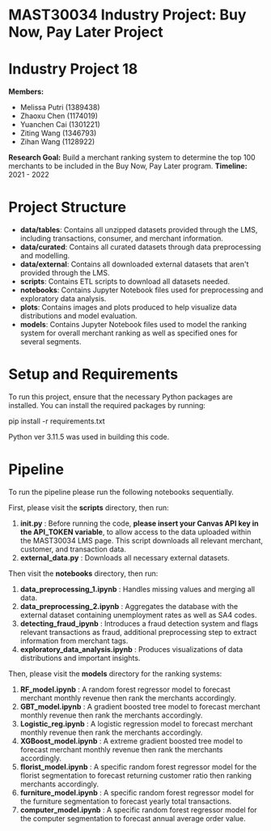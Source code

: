 # MAST30034 Industry Project: Buy Now, Pay Later Project
# Industry Project 18
**Members:**
* Melissa Putri (1389438)
* Zhaoxu Chen (1174019)
* Yuanchen Cai (1301221)
* Ziting Wang (1346793)
* Zihan Wang (1128922)

**Research Goal:** Build a merchant ranking system to determine the top 100 merchants to be included in the Buy Now, Pay Later program.
**Timeline:** 2021 - 2022

# Project Structure
* **data/tables**: Contains all unzipped datasets provided through the LMS, including transactions, consumer, and merchant information.
* **data/curated**: Contains all curated datasets through data preprocessing and modelling.
* **data/external**: Contains all downloaded external datasets that aren't provided through the LMS.
* **scripts**: Contains ETL scripts to download all datasets needed.
* **notebooks**: Contains Jupyter Notebook files used for preprocessing and exploratory data analysis.
* **plots**: Contains images and plots produced to help visualize data distributions and model evaluation.
* **models**: Contains Jupyter Notebook files used to model the ranking system for overall merchant ranking as well as specified ones for several segments.

# Setup and Requirements
To run this project, ensure that the necessary Python packages are installed. You can install the required packages by running:

pip install -r requirements.txt

Python ver 3.11.5 was used in building this code.

# Pipeline
To run the pipeline please run the following notebooks sequentially.

First, please visit the **scripts** directory, then run:
1. **init.py** : Before running the code, **please insert your Canvas API key in the API_TOKEN variable**, to allow access to the data uploaded within the MAST30034 LMS page. This script downloads all relevant merchant, customer, and transaction data.
2. **external_data.py** : Downloads all necessary external datasets.

Then visit the **notebooks** directory, then run:
1. **data_preprocessing_1.ipynb** : Handles missing values and merging all data.
2. **data_preprocessing_2.ipynb** : Aggregates the database with the external dataset containing unemployment rates as well as SA4 codes.
3. **detecting_fraud_ipynb** : Introduces a fraud detection system and flags relevant transactions as fraud, additional preprocessing step to extract information from merchant tags.
4. **exploratory_data_analysis.ipynb** : Produces visualizations of data distributions and important insights.

Then, please visit the **models** directory for the ranking systems:
1. **RF_model.ipynb** : A random forest regressor model to forecast merchant monthly revenue then rank the merchants accordingly.
2. **GBT_model.ipynb** : A gradient boosted tree model to forecast merchant monthly revenue then rank the merchants accordingly.
3. **Logistic_reg.ipynb** : A logistic regression model to forecast merchant monthly revenue then rank the merchants accordingly.
4. **XGBoost_model.ipynb** : A extreme gradient boosted tree model to forecast merchant monthly revenue then rank the merchants accordingly.
5. **florist_model.ipynb** : A specific random forest regressor model for the florist segmentation to forecast returning customer ratio then ranking merchants accordingly.
6. **furniture_model.ipynb** : A specific random forest regressor model for the furniture segmentation to forecast yearly total transactions.
7. **computer_model.ipynb** : A specific random forest regressor model for the computer segmentation to forecast annual average order value.